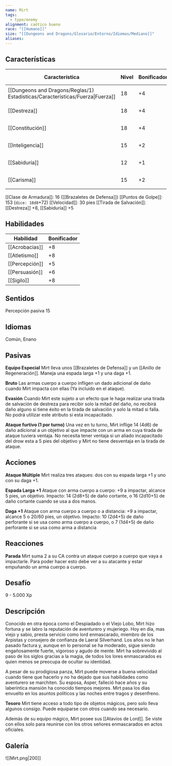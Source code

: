 ```yaml
---
name: Mirt
tags:
  - type/enemy
alignment: caótico bueno
race: "[[Humano]]"
size: "[[Dungeons and Dragons/Glosario/Entorno/Idiomas/Mediano]]"
aliases: 
---
```


## Características

| Característica                                                                 | Nivel | Bonificador | Lanzar dado      |
| ------------------------------------------------------------------------------ | ----- | ----------- | ---------------- |
| [[Dungeons and Dragons/Reglas/1) Estadisticas/Características/Fuerza\|Fuerza]] | 18    | +4          | `dice: 1d20 + 0` |
| [[Destreza]]                                                                   | 18    | +4          | `dice: 1d20 + 0` |
| [[Constitución]]                                                               | 18    | +4          | `dice: 1d20 + 0` |
| [[Inteligencia]]                                                               | 15    | +2          | `dice: 1d20 + 0` |
| [[Sabiduría]]                                                                  | 12    | +1          | `dice: 1d20 + 0` |
| [[Carisma]]                                                                    | 15    | +2          | `dice: 1d20 + 0` |

[[Clase de Armadura]]: 16 ([[Brazaletes de Defensa]])
[[Puntos de Golpe]]: 153 (`dice: 18d8`+72)
[[Velocidad]]: 30 pies
[[Tirada de Salvación]]: [[Destreza]] +8, [[Sabiduría]] +5

## Habilidades

| Habilidad      | Bonificador |
| -------------- | ----------- |
| [[Acrobacias]] | +8          |
| [[Atletismo]]  | +8          |
| [[Percepción]] | +5          |
| [[Persuasión]] | +6          |
| [[Sigilo]]     | +8          |

## Sentidos

Percepción pasiva 15

## Idiomas

Común, Enano

## Pasivas

**Equipo Especial**
Mirt lleva unos [[Brazaletes de Defensa]] y un [[Anillo de Regeneración]]. Maneja una espada larga +1 y una daga +1.

**Bruto**
Las armas cuerpo a cuerpo infligen un dado adicional de daño cuando Mirt impacta con ellas (Ya incluido en el ataque).

**Evasión**
Cuando Mirt este sujeto a un efecto que le haga realizar una tirada de salvación de destreza para recibir solo la mitad del daño, no recibirá daño alguno si tiene éxito en la tirada de salvación y solo la mitad si falla. No podrá utilizar este atributo si esta incapacitado.

**Ataque furtivo (1 por turno)**
Una vez en tu turno, Mirt inflige 14 (4d6) de daño adicional a un objetivo al que impacte con un arma en cuya tirada de ataque tuviera ventaja. No necesita tener ventaja si un aliado incapacitado del drow esta a 5 pies del objetivo y Mirt no tiene desventaja en la tirada de ataque.


## Acciones

**Ataque Múltiple**
Mirt realiza tres ataques: dos con su espada larga +1 y uno con su daga +1.

**Espada Larga +1**
Ataque con arma cuerpo a cuerpo: +9 a impactar, alcance 5 pies, un objetivo.
Impacto: 14 (2d8+5) de daño cortante, o 16 (2d10+5) de daño cortante cuando se usa a dos manos.

**Daga +1**
Ataque con arma cuerpo a cuerpo o a distancia: +9 a impactar, alcance 5 o 20/60 pies, un objetivo.
Impacto: 10 (2d4+5) de daño perforante si se usa como arma cuerpo a cuerpo, o 7 (1d4+5) de daño perforante si se usa como arma a distancia

## Reacciones

**Parada**
Mirt suma 2 a su CA contra un ataque cuerpo a cuerpo que vaya a impactarle. Para poder hacer esto debe ver a su atacante y estar empuñando un arma cuerpo a cuerpo.

## Desafío

9 - 5.000 Xp

## Descripción

Conocido en otra época como el Despiadado o el Viejo Lobo, Mirt hizo fortuna y se labro la reputación de aventurero y mujeriego. Hoy en día, mas viejo y sabio, presta servicio como lord enmascarado, miembro de los Arpistas y consejero de confianza de Laeral Silverhand. Los años no le han pasado factura y, aunque en lo personal se ha moderado, sigue siendo engañosamente fuerte, vigoroso y agudo de mente. Mirt ha sobrevivido al paso de los siglos gracias a la magia, de todos los lores enmascarados es quien menos se preocupa de ocultar su identidad.

A pesar de su prodigiosa panza, Mirt puede moverse a buena velocidad cuando tiene que hacerlo y no ha dejado que sus habilidades como aventurero se marchiten. Su esposa, Asper, falleció hace años y su laberíntica mansión ha conocido tiempos mejores. Mirt pasa los días envuelto en los asuntos políticos y las noches entre tragos y desenfreno.

**Tesoro**
Mirt tiene acceso a todo tipo de objetos mágicos, pero solo lleva algunos consigo. Puede equiparse con otros cuando sea necesario.

Además de su equipo mágico, Mirt posee sus [[Atavíos de Lord]]. Se viste con ellos solo para reunirse con los otros señores enmascarados en actos oficiales.

## Galería

![[Mirt.png|200]]